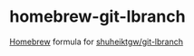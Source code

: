 homebrew-git-lbranch
====

[Homebrew](http://brew.sh/) formula for [shuheiktgw/git-lbranch](https://github.com/shuheiktgw/git-lbranch)

